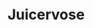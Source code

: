 ---
categories: [podcasts]
thumbnail: http://www.wnyc.org/i/raw/1/Radiolab_1.png
raw_source: http://feeds.wnyc.org/~r/radiolab/~5/S01DDUfMU5Q/rl_extras091914juicervose.mp3
title: Juicervose
provider_display: Radiolab from WNYC
provider_url: http://www.radiolab.org/series/podcasts/
source: http://pca.st/1M3a
provider_name: Radiolab from WNYC
published: 2014-09-18T00:00:00
---